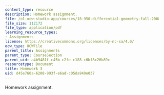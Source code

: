 ```yaml
---
content_type: resource
description: Homework assignment.
file: /ol-ocw-studio-app/courses/18-950-differential-geometry-fall-2008/d45e760a6208993fe6adc05da940e037_homework3.pdf
file_size: 112172
file_type: application/pdf
learning_resource_types:
- Assignments
license: https://creativecommons.org/licenses/by-nc-sa/4.0/
ocw_type: OCWFile
parent_title: Assignments
parent_type: CourseSection
parent_uid: a4b9481f-c45b-c2fe-c188-c6bf8c26b89c
resourcetype: Document
title: Homework 3
uid: d45e760a-6208-993f-e6ad-c05da940e037
---
```

Homework assignment.